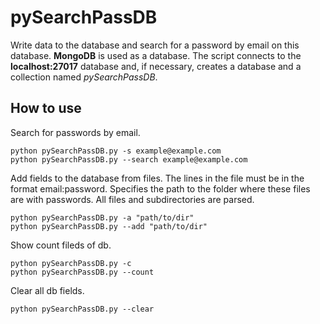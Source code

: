 # pySearchPassDB
Write data to the database and search for a password by email on this database. **MongoDB** is used as a database. The script connects to the **localhost:27017** database and, if necessary, creates a database and a collection named *pySearchPassDB*.
## How to use
Search for passwords by email.
```
python pySearchPassDB.py -s example@example.com
python pySearchPassDB.py --search example@example.com
```
Add fields to the database from files. The lines in the file must be in the format email:password. Specifies the path to the folder where these files are with passwords. All files and subdirectories are parsed.
```
python pySearchPassDB.py -a "path/to/dir"
python pySearchPassDB.py --add "path/to/dir"
```
Show count fileds of db.
```
python pySearchPassDB.py -c
python pySearchPassDB.py --count
```
Clear all db fields.
```
python pySearchPassDB.py --clear
```
